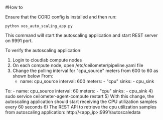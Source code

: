 #How to

Ensure that the CORD config is installed and then run:

`python xos_auto_scaling_app.py`

This command will start the autoscaling application and start REST server on 9991 port.

To verify the autoscaling application:
1) Login to cloudlab compute nodes
2) On each compute node, open /etc/ceilometer/pipeline.yaml file
3) Change the polling interval for "cpu_source" meters from 600 to 60 as shown below
From:
    - name: cpu_source
      interval: 600
      meters:
          - "cpu"
      sinks:
          - cpu_sink

To:
    - name: cpu_source
      interval: 60
      meters:
          - "cpu"
      sinks:
          - cpu_sink
4) sudo service ceilometer-agent-compute restart
5) With this change, the autoscaling application should start receiving the CPU utilization samples every 60 seconds
6) The REST API to retrieve the cpu utilization samples from autoscaling application: http://<app_ip>:9991/autoscaledata 
